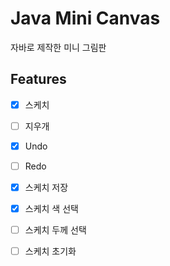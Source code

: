 
# Java Mini Canvas

자바로 제작한 미니 그림판


## Features

- [x] 스케치
- [ ] 지우개
- [x] Undo
- [ ] Redo
- [x] 스케치 저장
- [x] 스케치 색 선택
- [ ] 스케치 두께 선택
- [ ] 스케치 초기화

